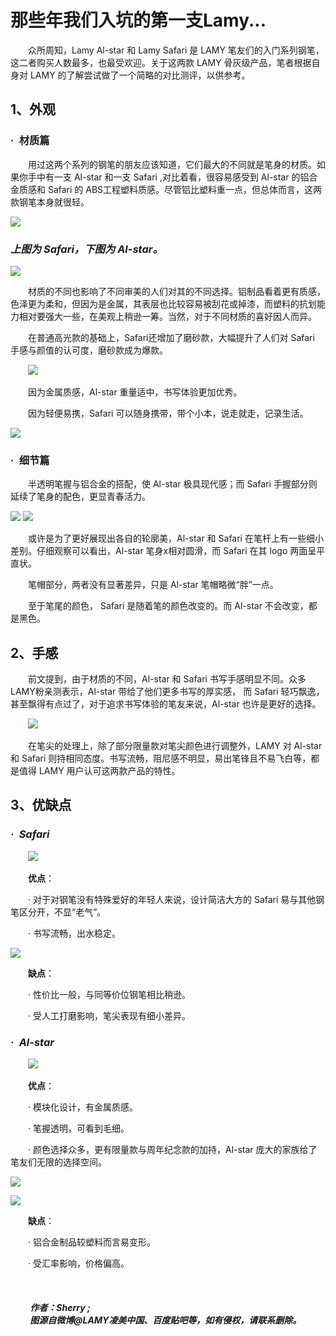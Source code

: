 # **那些年我们入坑的第一支Lamy...**

  &emsp;&emsp;众所周知，Lamy Al-star 和 Lamy Safari 是 LAMY 笔友们的入门系列钢笔，这二者购买人数最多，也最受欢迎。关于这两款 LAMY 骨灰级产品，笔者根据自身对 LAMY 的了解尝试做了一个简略的对比测评，以供参考。

## 1、外观

### **·&ensp;材质篇**
  &emsp;&emsp;用过这两个系列的钢笔的朋友应该知道，它们最大的不同就是笔身的材质。如果你手中有一支 Al-star 和一支 Safari ,对比着看，很容易感受到 Al-star 的铝合金质感和 Safari 的 ABS工程塑料质感。尽管铝比塑料重一点，但总体而言，这两款钢笔本身就很轻。
 
  ![](lamy/41.jpg)
### *上图为 Safari，下图为 Al-star。*
  ![](lamy/47.jpg)

  &emsp;&emsp;材质的不同也影响了不同审美的人们对其的不同选择。铝制品看着更有质感，色泽更为柔和，但因为是金属，其表层也比较容易被刮花或掉漆，而塑料的抗划能力相对要强大一些，在美观上稍逊一筹。当然，对于不同材质的喜好因人而异。

  &emsp;&emsp;在普通高光款的基础上，Safari还增加了磨砂款，大幅提升了人们对 Safari 手感与颜值的认可度，磨砂款成为爆款。

  &emsp;&emsp;![](lamy/10.jpg)

  &emsp;&emsp;因为金属质感，Al-star 重量适中，书写体验更加优秀。

  &emsp;&emsp;因为轻便易携，Safari 可以随身携带，带个小本，说走就走，记录生活。

  ![](lamy/43.jpg)

  ### **·&ensp;细节篇**

  &emsp;&emsp;半透明笔握与铝合金的搭配，使 Al-star 极具现代感；而 Safari 手握部分则延续了笔身的配色，更显青春活力。

  ![](lamy/7.jpg)
  ![](lamy/6.jpg)

  &emsp;&emsp;或许是为了更好展现出各自的轮廓美，Al-star 和 Safari 在笔杆上有一些细小差别。仔细观察可以看出，Al-star 笔身x相对圆滑，而 Safari 在其 logo 两面呈平直状。
  
  &emsp;&emsp;笔帽部分，两者没有显著差异，只是 Al-star 笔帽略微“胖”一点。
  
  &emsp;&emsp;至于笔尾的颜色， Safari 是随着笔的颜色改变的。而 Al-star 不会改变，都是黑色。

  ## 2、手感

  &emsp;&emsp;前文提到，由于材质的不同，Al-star 和 Safari 书写手感明显不同。众多LAMY粉亲测表示，Al-star 带给了他们更多书写的厚实感， 而 Safari 轻巧飘逸，甚至飘得有点过了，对于追求书写体验的笔友来说，Al-star 也许是更好的选择。

  &emsp;&emsp;![](lamy/13.jpg)

  &emsp;&emsp;在笔尖的处理上，除了部分限量款对笔尖颜色进行调整外，LAMY 对 Al-star 和 Safari 则持相同态度。书写流畅，阻尼感不明显，易出笔锋且不易飞白等，都是值得 LAMY 用户认可这两款产品的特性。

  ## 3、优缺点

  ### *·&ensp;Safari*

  &emsp;&emsp;![](lamy/52.jpg)

  &emsp;&emsp;**优点**：
  
  &emsp;&emsp;· 对于对钢笔没有特殊爱好的年轻人来说，设计简洁大方的 Safari 易与其他钢笔区分开，不显“老气”。

  &emsp;&emsp;· 书写流畅，出水稳定。
  
  ![](lamy/3.jpg)

  &emsp;&emsp;**缺点**：

  &emsp;&emsp;· 性价比一般，与同等价位钢笔相比稍逊。

  &emsp;&emsp;· 受人工打磨影响，笔尖表现有细小差异。

  ### *·&ensp;Al-star*

  &emsp;&emsp;![](lamy/54.jpg)

  &emsp;&emsp;**优点**：

  &emsp;&emsp;· 模块化设计，有金属质感。

  &emsp;&emsp;· 笔握透明，可看到毛细。

  &emsp;&emsp;· 颜色选择众多，更有限量款与周年纪念款的加持，Al-star 庞大的家族给了笔友们无限的选择空间。
  
  ![](lamy/44.jpg)

  ![](lamy/51.jpg)

  &emsp;&emsp;**缺点**：

  &emsp;&emsp;· 铝合金制品较塑料而言易变形。

  &emsp;&emsp;· 受汇率影响，价格偏高。

  </br>

  ##### &emsp;&emsp; 作者：Sherry ; </br>&emsp;&emsp; 图源自微博@LAMY凌美中国、百度贴吧等，如有侵权，请联系删除。

  


  